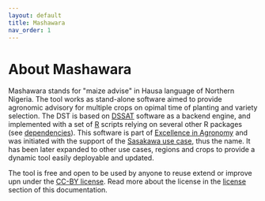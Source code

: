 ```yaml
---
layout: default
title: Mashawara
nav_order: 1
---
```


# About Mashawara

Mashawara stands for "maize advise" in Hausa language of Northern Nigeria. The tool works as stand-alone software aimed to provide
agronomic advisory for multiple crops on opimal time of planting and variety selection. The DST is based on [DSSAT](https://dssat.net/)
software as a backend engine, and implemented with a set of [R](https://www.r-project.org/) scripts relying on several other R packages
(see [dependencies](dependencies.html)). This software is part of [Excellence in Agronomy](https://eia.cgiar.org/) and was initiated
with the support of the [Sasakawa use case](), thus the name. It has been later expanded to other use cases, regions and crops to 
provide a dynamic tool easily deployable and updated.

The tool is free and open to be used by anyone to reuse extend or improve upn under the [CC-BY license](https://creativecommons.org/licenses/by/2.0/deed.en).
Read more about the license in the [license](license.html) section of this documentation.
